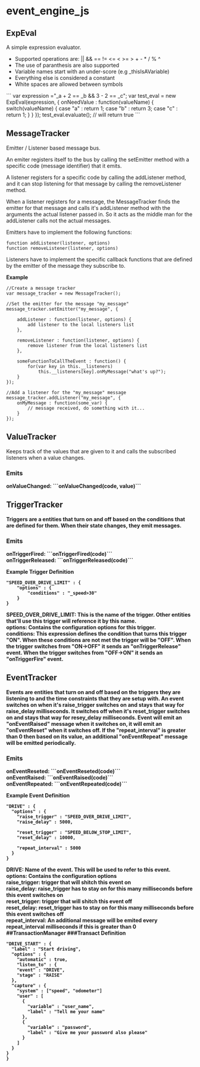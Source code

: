event_engine_js
===============
<h2>ExpEval</h2>
A simple expression evaluator.
<ul>
    <li>Supported operations are: || && == != <= < >= > + - * / % ^
    <li>The use of paranthesis are also supported
    <li>Variable names start with an under-score (e.g _thisIsAVariable)
    <li>Everything else is considered a constant
    <li>White spaces are allowed between symbols
</ul>
```
var expression ="_a + 2 == _b && 3 - 2 ==   _c";
var test_eval = new ExpEval(expression, {
    onNeedValue : function(valueName) {
      switch(valueName) {
        case "a" : return 1;
        case "b" : return 3;
        case "c" : return 1;
      }
    }
  });
test_eval.evaluate(); // will return true
```
<h2>MessageTracker</h2>
Emitter / Listener based message bus.

An emiter registers itself to the bus by calling the setEmitter method with a specific code (message identifier) that it emits.

A listener registers for a specific code by calling the addListener method, and it can stop listening for that message by calling the removeListener method.

When a listener registers for a message, the MessageTracker finds the emitter for that message and calls it's addListener method with the arguments the actual listener passed in. So it acts as the middle man for the addListener calls not the actual messages.

Emitters have to implement the following functions:
```
function addListener(listener, options)
function removeListener(listener, options)
```

Listeners have to implement the specific callback functions that are defined by the emitter of the message they subscribe to.

<b>Example</b>
```
//Create a message tracker
var message_tracker = new MessageTracker();

//Set the emitter for the message "my_message"
message_tracker.setEmitter("my_message", {
    
    addListener : function(listener, options) {
        add listener to the local listeners list
    },

    removeListener : function(listener, options) {
        remove listener from the local listeners list
    },
    
    someFunctionToCallTheEvent : function() {
        for(var key in this.__listeners)
            this.__listeners[key].onMyMessage("what's up?");
    }
});

//Add a listener for the "my_message" message
message_tracker.addListener("my_message", {
    onMyMessage : function(some_var) {
        // message received, do something with it...
    }
});
```

<h2>ValueTracker</h2>
Keeps track of the values that are given to it and calls the subscribed listeners when a value changes.

<h3>Emits</h3>
<b>onValueChanged: <b> ```onValueChanged(code, value)```

<h2>TriggerTracker</h2>
Triggers are a entities that turn on and off based on the conditions that are defined for them. When their state changes, they emit messages.

<h3>Emits</h3>
<b>onTriggerFired: </b> ```onTriggerFired(code)```<br>
<b>onTriggerReleased: </b> ```onTriggerReleased(code)```

<b>Example Trigger Definition</b>
```
"SPEED_OVER_DRIVE_LIMIT" : {
    "options" : {
        "conditions" : "_speed>30"
    }
}
```
<b>SPEED_OVER_DRIVE_LIMIT: </b>This is the name of the trigger. Other entities that'll use this trigger will reference it by this name.<br>
<b>options: </b>Contains the configuration options for this trigger.<br>
<b>conditions: </b>This expression defines the condition that turns this trigger "ON". When these conditions are not met the trigger will be "OFF". When the trigger switches from "ON->OFF" it sends an "onTriggerRelease" event. When the trigger switches from "OFF->ON" it sends an "onTriggerFire" event.<br>

<h2>EventTracker</h2>
Events are entities that turn on and off based on the triggers they are listening to and the time constraints that they are setup with. An event switches on when it's raise_trigger switches on and stays that way for raise_delay milliseconds. It switches off when it's reset_trigger switches on and stays that way for resey_delay milliseconds. Event will emit an "onEventRaised" message when it switches on, it will emit an "onEventReset" when it switches off. If the "repeat_interval" is greater than 0 then based on its value, an additional "onEventRepeat" message will be emitted periodically. 

<h3>Emits</h3>
<b>onEventReseted: </b> ```onEventReseted(code)```<br>
<b>onEventRaised: </b> ```onEventRaised(code)```<br>
<b>onEventRepeated: </b> ```onEventRepeated(code)```<br>

<b>Example Event Definition</b>
```
"DRIVE" : {
  "options" : {
    "raise_trigger" : "SPEED_OVER_DRIVE_LIMIT",
    "raise_delay" : 5000,

    "reset_trigger" : "SPEED_BELOW_STOP_LIMIT",
    "reset_delay" : 10000,

    "repeat_interval" : 5000
  }
}
```
<b>DRIVE: </b>Name of the event. This will be used to refer to this event.<br>
<b>options: </b>Contains the configuration options<br>
<b>raise_trigger: </b> trigger that will shitch this event on<br>
<b>raise_delay: </b> raise_trigger has to stay on for this many milliseconds before this event switches on<br>
<b>reset_trigger: </b> trigger that will shitch this event off<br>
<b>reset_delay: </b> reset_trigger has to stay on for this many milliseconds before this event switches off<br>
<b>repeat_interval: </b> An additional message will be emited every repeat_interval milliseconds if this is greater than 0<br>
##TransactionManager
###Transact Definition
```
"DRIVE_START" : {
  "label" : "Start driving",
  "options" : {
    "automatic" : true,
    "listen_to" : {
    "event" : "DRIVE",
    "stage" : "RAISE"
  },
  "capture" : {
    "system" : ["speed", "odometer"]
    "user" : [
      {
        "variable" : "user_name",
        "label" : "Tell me your name"
      },
      {
        "variable" : "password",
        "label" : "Give me your password also please"
      }
    ]    
  }
}	
}
```
